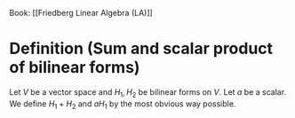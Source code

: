Book: [[Friedberg Linear Algebra (LA)]]
# Definition (Sum and scalar product of bilinear forms)
Let $V$ be a vector space and $H_{1},H_{2}$ be bilinear forms on $V$.
Let $a$ be a scalar.
We define $H_{1}+H_{2}$ and $aH_{1}$ by the most obvious way possible.